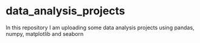 # data_analysis_projects
In this repository I am uploading some data analysis projects using pandas, numpy, matplotlib and seaborn
